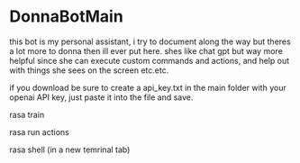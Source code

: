 # DonnaBotMain

this bot is my personal assistant, i try to document along the way but theres a lot more to donna then ill ever put here. shes like chat gpt but way more helpful since she can execute custom commands and actions, and help out with things she sees on the screen etc.etc. 

if you download be sure to create a api_key.txt in the main folder with your openai API key, just paste it into the file and save.

rasa train 

rasa run actions

rasa shell (in a new temrinal tab)
